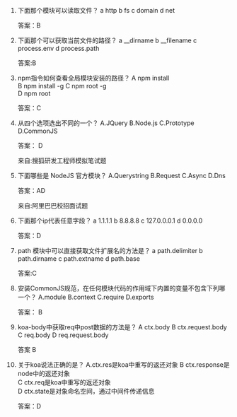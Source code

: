 1. 下面那个模块可以读取文件？
   a http 
   b fs 
   c domain 
   d net

   答案：B

2. 下面那个可以获取当前文件的路径？
   a __dirname 
   b __filename 
   c process.env 
   d process.path
   
   答案:B

9. npm指令如何查看全局模块安装的路径？
    A npm install  
    B npm install -g
    C npm root -g  
    D npm root

    答案：C

4. 从四个选项选出不同的一个？
    A.JQuery
    B.Node.js
    C.Prototype  
    D.CommonJS
    
    答案： D

    来自:搜狐研发工程师模拟笔试题
    
5. 下面哪些是 NodeJS 官方模块？
    A.Querystring
    B.Request
    C.Async
    D.Dns
    
    答案：AD

    来自:阿里巴巴校招面试题
    
6. 下面那个ip代表任意字段？
   a 1.1.1.1 
   b 8.8.8.8 
   c 127.0.0.0.1 
   d 0.0.0.0
   
   答案：D

7. path 模块中可以直接获取文件扩展名的方法是？
   a path.delimiter 
   b path.dirname 
   c path.extname 
   d path.base
   
   答案:C

8. 安装CommonJS规范，在任何模块代码的作用域下内置的变量不包含下列哪一个？
    A.module
    B.context
    C.require
    D.exports
    
    答案： B

9. koa-body中获取req中post数据的方法是？
    A ctx.body
    B ctx.request.body
    C req.body
    D req.request.body

    答案 B

10. 关于koa说法正确的是？
    A.ctx.res是koa中重写的返还对象
    B ctx.response是node中的返还对象  
    C ctx.req是koa中重写的返还对象  
    D ctx.state是对象命名空间，通过中间件传递信息

    答案：D